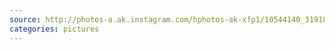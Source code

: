 ```yaml
---
source: http://photos-a.ak.instagram.com/hphotos-ak-xfp1/10544140_319180948257696_1128923044_n.jpg
categories: pictures
---
```

